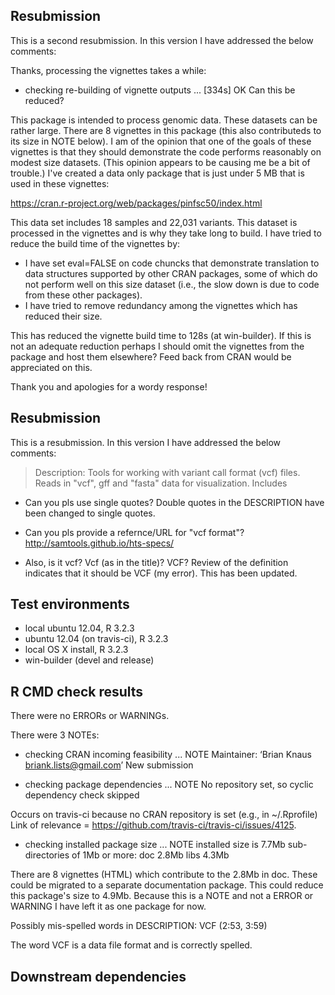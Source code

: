 ## Resubmission
This is a second resubmission. In this version I have addressed the below comments:

Thanks, processing the vignettes takes a while:
* checking re-building of vignette outputs ... [334s] OK
Can this be reduced?

This package is intended to process genomic data.
These datasets can be rather large.
There are 8 vignettes in this package (this also contributeds to its size in NOTE below).
I am of the opinion that one of the goals of these vignettes is that they should demonstrate the code performs reasonably on modest size datasets.
(This opinion appears to be causing me be a bit of trouble.)
I've created a data only package that is just under 5 MB that is used in these vignettes:

https://cran.r-project.org/web/packages/pinfsc50/index.html

This data set includes 18 samples and 22,031 variants.
This dataset is processed in the vignettes and is why they take long to build.
I have tried to reduce the build time of the vignettes by:

- I have set eval=FALSE on code chuncks that demonstrate translation to data structures supported by other CRAN packages, some of which do not perform well on this size dataset (i.e., the slow down is due to code from these other packages).
- I have tried to remove redundancy among the vignettes which has reduced their size.

This has reduced the vignette build time to 128s (at win-builder).
If this is not an adequate reduction perhaps I should omit the vignettes from the package and host them elsewhere?
Feed back from CRAN would be appreciated on this.

Thank you and apologies for a wordy response!



## Resubmission
This is a resubmission. In this version I have addressed the below comments:

> Description: Tools for working with variant call format (vcf) files. Reads
>   in "vcf", gff and "fasta" data for visualization.  Includes

* Can you pls use single quotes?
Double quotes in the DESCRIPTION have been changed to single quotes.

* Can you pls provide a refernce/URL for "vcf format"?
http://samtools.github.io/hts-specs/

* Also, is it vcf?  Vcf (as in the title)?  VCF?
Review of the definition indicates that it should be VCF (my error). This has been updated.


## Test environments
* local ubuntu 12.04, R 3.2.3
* ubuntu 12.04 (on travis-ci), R 3.2.3
* local OS X install, R 3.2.3
* win-builder (devel and release)


## R CMD check results
There were no ERRORs or WARNINGs. 

There were 3 NOTEs:

* checking CRAN incoming feasibility ... NOTE
  Maintainer: ‘Brian Knaus <briank.lists@gmail.com>’
  New submission

* checking package dependencies ... NOTE
  No repository set, so cyclic dependency check skipped
  
Occurs on travis-ci because no CRAN repository is set (e.g., in ~/.Rprofile)
Link of relevance = https://github.com/travis-ci/travis-ci/issues/4125.

* checking installed package size ... NOTE
  installed size is  7.7Mb
  sub-directories of 1Mb or more:
    doc    2.8Mb
    libs   4.3Mb

There are 8 vignettes (HTML) which contribute to the 2.8Mb in doc.
These could be migrated to a separate documentation package.
This could reduce this package's size to 4.9Mb.
Because this is a NOTE and not a ERROR or WARNING I have left it as one package for now.


Possibly mis-spelled words in DESCRIPTION:
  VCF (2:53, 3:59)
  
The word VCF is a data file format and is correctly spelled.


## Downstream dependencies


